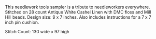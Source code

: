 This needlework tools sampler is a tribute to needleworkers everywhere. Stitched on 28 count Antique White Cashel Linen with DMC floss and Mill Hill beads. Design size: 9 x 7 inches. Also includes instructions for a 7 x 7 inch pin cushion.

Stitch Count: 130 wide x 97 high
